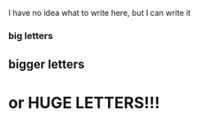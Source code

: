 I have no idea what to write here, but I can write it 
### big letters
## bigger letters
# or HUGE LETTERS!!!